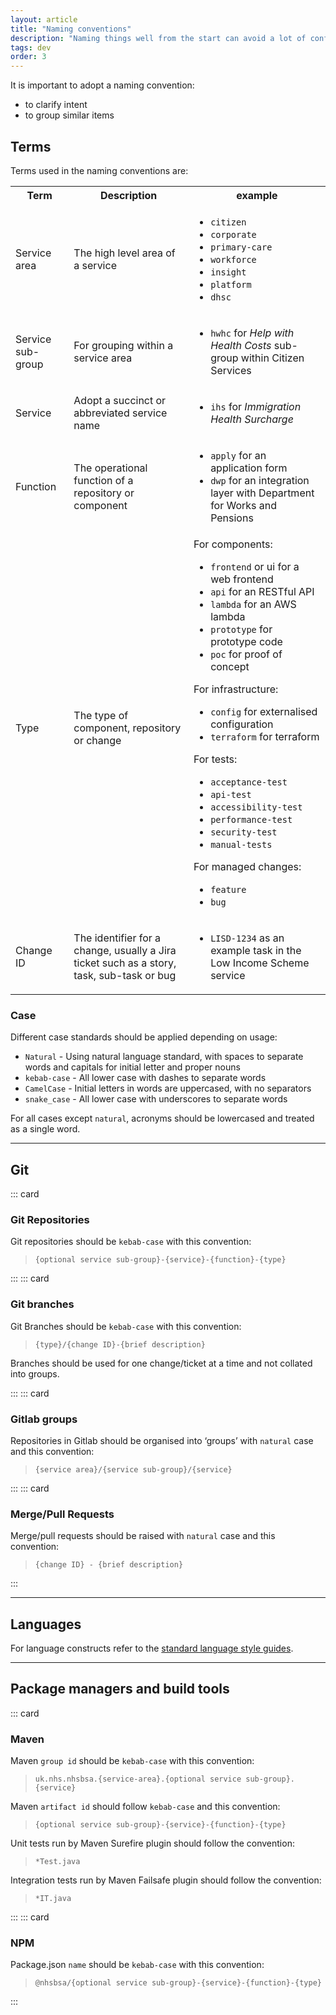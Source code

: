 ```yaml
---
layout: article
title: "Naming conventions"
description: "Naming things well from the start can avoid a lot of confusion as a project matures"
tags: dev
order: 3
---
```

It is important to adopt a naming convention:

* to clarify intent
* to group similar items

## Terms

Terms used in the naming conventions are:

<table>
  <tr>
    <th>Term</th>
    <th>Description</th>
    <th>example</th>
  </tr>
  <tr>
    <td>Service area</td>
    <td>The high level area of a service</td>
    <td>
        <ul>
            <li><code>citizen</code></li>
            <li><code>corporate</code></li>
            <li><code>primary-care</code></li>
            <li><code>workforce</code></li>
            <li><code>insight</code></li>
            <li><code>platform</code></li>
            <li><code>dhsc</code></li>
        </ul>
    </td>
  </tr>
  <tr>
    <td>Service sub-group</td>
    <td>For grouping within a service area</td>
    <td>
      <ul>
        <li><code>hwhc</code> for <em>Help with Health Costs</em> sub-group within Citizen Services</li>
      </ul>
    </td>
  </tr>
  <tr>
    <td>Service</td>
    <td>Adopt a succinct or abbreviated service name</td>
    <td>
      <ul>
        <li><code>ihs</code> for <em>Immigration Health Surcharge</em></li>
      </ul>
    </td>
  </tr>
  <tr>
    <td>Function</td>
    <td>The operational function of a repository or component</td>
    <td>
      <ul>
        <li><code>apply</code> for an application form</li>
        <li><code>dwp</code> for an integration layer with Department for Works and Pensions</li>
      </ul>
    </td>
  </tr>
  <tr>
    <td>Type</td>
    <td>The type of component, repository or change</td>
    <td>
      For components:
      <ul>
        <li><code>frontend</code> or </code>ui</code> for a web frontend</li>
        <li><code>api</code> for an RESTful API</li>
        <li><code>lambda</code> for an AWS lambda</li>
        <li><code>prototype</code> for prototype code</li>
        <li><code>poc</code> for proof of concept</li>
        </ul>For infrastructure:<ul>
        <li><code>config</code> for externalised configuration</li>
        <li><code>terraform</code> for terraform</li>
        </ul>
      For tests:
      <ul>
        <li><code>acceptance-test</code></li>
        <li><code>api-test</code></li>
        <li><code>accessibility-test</code></li>
        <li><code>performance-test</code></li>
        <li><code>security-test</code></li>
        <li><code>manual-tests</code></li>
      </ul>
      For managed changes:
      <ul>
        <li><code>feature</code></li>
        <li><code>bug</code></li>
      </ul>
    </td>
  </tr>
  <tr>
    <td>Change ID</td>
    <td>The identifier for a change, usually a Jira ticket such as a story, task, sub-task or bug</td>
    <td>
      <ul>
        <li><code>LISD-1234</code> as an example task in the Low Income Scheme service</li>
      </ul>
    </td>
  </tr>
</table>

### Case

Different case standards should be applied depending on usage:

* `Natural` - Using natural language standard, with spaces to separate words and capitals for initial letter and proper nouns
* `kebab-case` - All lower case with dashes to separate words
* `CamelCase` - Initial letters in words are uppercased, with no separators
* `snake_case` - All lower case with underscores to separate words

For all cases except `natural`, acronyms should be lowercased and treated as a single word.

---

## Git

::: card

### Git Repositories

Git repositories should be `kebab-case` with this convention:

> `{optional service sub-group}-{service}-{function}-{type}`

:::
::: card

### Git branches

Git Branches should be `kebab-case` with this convention:

> `{type}/{change ID}-{brief description}`

Branches should be used for one change/ticket at a time and not collated into groups.

:::
::: card

### Gitlab groups

Repositories in Gitlab should be organised into ‘groups’ with `natural` case and this convention:

> `{service area}/{service sub-group}/{service}`

:::
::: card

### Merge/Pull Requests

Merge/pull requests should be raised with `natural` case and this convention:

> `{change ID} - {brief description}`

:::

---

## Languages

For language constructs refer to the [standard language style guides](../coding-style-guide/).

---

## Package managers and build tools

::: card

### Maven

Maven `group id` should be `kebab-case` with this convention:

> `uk.nhs.nhsbsa.{service-area}.{optional service sub-group}.{service}`

Maven `artifact id` should follow `kebab-case` and this convention:

> `{optional service sub-group}-{service}-{function}-{type}`

Unit tests run by Maven Surefire plugin should follow the convention:

 > `*Test.java`

Integration tests run by Maven Failsafe plugin should follow the convention:

> `*IT.java`

:::
::: card

### NPM

Package.json `name` should be `kebab-case` with this convention:

> `@nhsbsa/{optional service sub-group}-{service}-{function}-{type}`

:::
